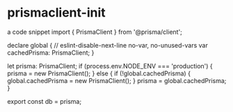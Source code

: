 # prismaclient-init
a code snippet
import { PrismaClient } from '@prisma/client';


declare global {
  // eslint-disable-next-line no-var, no-unused-vars
  var cachedPrisma: PrismaClient;
}

let prisma: PrismaClient;
if (process.env.NODE_ENV === 'production') {
  prisma = new PrismaClient();
} else {
  if (!global.cachedPrisma) {
    global.cachedPrisma = new PrismaClient();
  }
  prisma = global.cachedPrisma;
}

export const db = prisma;
